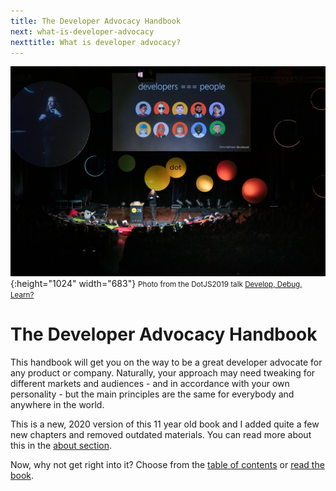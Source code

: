 ```yaml
---
title: The Developer Advocacy Handbook
next: what-is-developer-advocacy
nexttitle: What is developer advocacy?
---
```

![Chris Heilmann presenting at dotjs 2019 with a slide saying developers are people](images/cover.jpg){:height="1024" width="683"}
<small>Photo from the DotJS2019 talk [Develop, Debug, Learn?](https://www.youtube.com/watch?v=m4t7cLFksls)</small>

# The Developer Advocacy Handbook

This handbook will get you on the way to be a great developer advocate
for any product or company. Naturally, your approach may need tweaking for
different markets and audiences - and in accordance with your own
personality - but the main principles are the same for everybody and
anywhere in the world.

This is a new, 2020 version of this 11 year old book and I added quite a few new chapters and removed outdated materials. You can read more about this in the [about section](about).

Now, why not get right into it? Choose from the [table of contents](toc) or [read the book](what-is-developer-advocacy).


